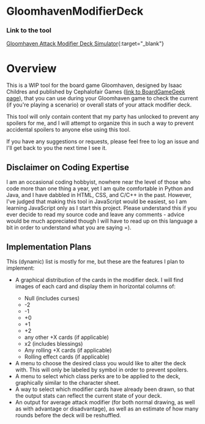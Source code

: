 # GloomhavenModifierDeck

<h3> Link to the tool </h3>

[Gloomhaven Attack Modifier Deck Simulator](https://happyquack.github.io/GloomhavenModifierDeck){:target="_blank"}

<h1> Overview </h1>

This is a WIP tool for the board game Gloomhaven, designed by Isaac Childres and published by Cephalofair Games ([link to BoardGameGeek page](https://boardgamegeek.com/boardgame/174430/gloomhaven)), that you can use during your Gloomhaven game to check the current (if you're playing a scenario) or overall stats of your attack modifier deck.

This tool will only contain content that my party has unlocked to prevent any spoilers for me, and I will attempt to organize this in such a way to prevent accidental spoilers to anyone else using this tool.

If you have any suggestions or requests, please feel free to log an issue and I'll get back to you the next time I see it.

<h2> Disclaimer on Coding Expertise </h2>

I am an occasional coding hobbyist, nowhere near the level of those who code more than one thing a year, yet I am quite comfortable in Python and Java, and I have dabbled in HTML, CSS, and C/C++ in the past. However, I've judged that making this tool in JavaScript would be easiest, so I am learning JavaScript only as I start this project. Please understand this if you ever decide to read my source code and leave any comments - advice would be much appreciated though I will have to read up on this language a bit in order to understand what you are saying =).

<h2> Implementation Plans </h2>

This (dynamic) list is mostly for me, but these are the features I plan to implement:

<ul>
  <li> A graphical distribution of the cards in the modifier deck. I will find images of each card and display them in horizontal columns of: </li>
    <ul>
      <li> Null (includes curses) </li>
      <li> -2 </li>
      <li> -1 </li>
      <li> +0 </li>
      <li> +1 </li>
      <li> +2 </li>
      <li> any other +X cards (if applicable) </li>
      <li> x2 (includes blessings) </li>
      <li> Any rolling +X cards (if applicable) </li>
      <li> Rolling effect cards (if applicable) </li>
    </ul>
  <li> A menu to choose the desired class you would like to alter the deck with. This will only be labeled by symbol in order to prevent spoilers. </li>
  <li> A menu to select which class perks are to be applied to the deck, graphically similar to the character sheet. </li>
  <li> A way to select which modifier cards have already been drawn, so that the output stats can reflect the current state of your deck. </li>
  <li> An output for average attack modifier (for both normal drawing, as well as with advantage or disadvantage), as well as an estimate of how many rounds before the deck will be reshuffled. </li>
</ul>
